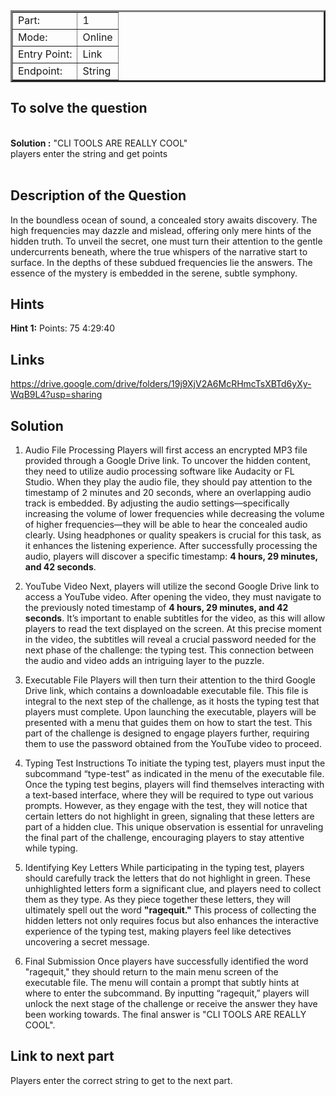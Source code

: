 <table border = '3'>
    <tr>
        <td>Part:</td>
        <td>1</td>
    </tr>
    <tr>
        <td>Mode:</td>
        <td>Online</td>
    </tr>
    <tr>
        <td>Entry Point:</td>
        <td>Link</td>
    </tr>
    <tr>
        <td>Endpoint:</td>
        <td>String</td>
    </tr>
</table>

## To solve the question 

<br>
    <strong>Solution :</strong> "CLI TOOLS ARE REALLY COOL" <br>
    players enter the string and get points <br>
<br>

## Description of the Question

In the boundless ocean of sound, a concealed story awaits discovery. The high frequencies may dazzle and mislead, offering only mere hints of the hidden truth. To unveil the secret, one must turn their attention to the gentle undercurrents beneath, where the true whispers of the narrative start to surface. In the depths of these subdued frequencies lie the answers. The essence of the mystery is embedded in the serene, subtle symphony.

## Hints

<strong>Hint 1:</strong>
        Points: 75
        4:29:40

## Links 

https://drive.google.com/drive/folders/19j9XjV2A6McRHmcTsXBTd6yXy-WqB9L4?usp=sharing

## Solution 

1. Audio File Processing
Players will first access an encrypted MP3 file provided through a Google Drive link. To uncover the hidden content, they need to utilize audio processing software like Audacity or FL Studio. When they play the audio file, they should pay attention to the timestamp of 2 minutes and 20 seconds, where an overlapping audio track is embedded. By adjusting the audio settings—specifically increasing the volume of lower frequencies while decreasing the volume of higher frequencies—they will be able to hear the concealed audio clearly. Using headphones or quality speakers is crucial for this task, as it enhances the listening experience. After successfully processing the audio, players will discover a specific timestamp: **4 hours, 29 minutes, and 42 seconds**.

2. YouTube Video
Next, players will utilize the second Google Drive link to access a YouTube video. After opening the video, they must navigate to the previously noted timestamp of **4 hours, 29 minutes, and 42 seconds**. It’s important to enable subtitles for the video, as this will allow players to read the text displayed on the screen. At this precise moment in the video, the subtitles will reveal a crucial password needed for the next phase of the challenge: the typing test. This connection between the audio and video adds an intriguing layer to the puzzle.

3. Executable File
Players will then turn their attention to the third Google Drive link, which contains a downloadable executable file. This file is integral to the next step of the challenge, as it hosts the typing test that players must complete. Upon launching the executable, players will be presented with a menu that guides them on how to start the test. This part of the challenge is designed to engage players further, requiring them to use the password obtained from the YouTube video to proceed.

4. Typing Test Instructions
To initiate the typing test, players must input the subcommand “type-test” as indicated in the menu of the executable file. Once the typing test begins, players will find themselves interacting with a text-based interface, where they will be required to type out various prompts. However, as they engage with the test, they will notice that certain letters do not highlight in green, signaling that these letters are part of a hidden clue. This unique observation is essential for unraveling the final part of the challenge, encouraging players to stay attentive while typing.

5. Identifying Key Letters
While participating in the typing test, players should carefully track the letters that do not highlight in green. These unhighlighted letters form a significant clue, and players need to collect them as they type. As they piece together these letters, they will ultimately spell out the word **"ragequit."** This process of collecting the hidden letters not only requires focus but also enhances the interactive experience of the typing test, making players feel like detectives uncovering a secret message.

6. Final Submission
Once players have successfully identified the word "ragequit," they should return to the main menu screen of the executable file. The menu will contain a prompt that subtly hints at where to enter the subcommand. By inputting “ragequit,” players will unlock the next stage of the challenge or receive the answer they have been working towards. The final answer is "CLI TOOLS ARE REALLY COOL".


## Link to next part
Players enter the correct string to get to the next part.